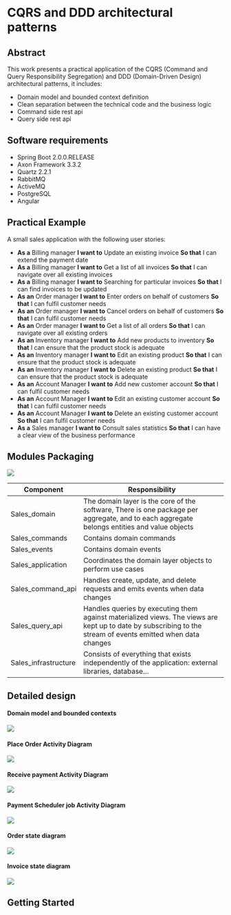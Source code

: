 # CQRS and DDD architectural patterns

## Abstract
This work presents a practical application of the CQRS (Command and Query Responsibility Segregation) and DDD (Domain-Driven Design) architectural patterns, it includes:  
*	Domain model and bounded context definition
*	Clean separation between the technical code and the business logic
*	Command side rest api
*	Query side rest api

## Software requirements
*	Spring Boot 2.0.0.RELEASE
*	Axon Framework 3.3.2
*	Quartz 2.2.1
* RabbitMQ
* ActiveMQ
*	PostgreSQL
*	Angular

## Practical Example
A small sales application with the following user stories: 
* **As a** Billing manager **I want to** Update an existing invoice **So that** I can extend the payment date
* **As a** Billing manager **I want to** Get a list of all invoices **So that** I can navigate over all existing invoices 
* **As a** Billing manager **I want to** Searching for particular invoices **So that** I can find invoices to be updated 
* **As an** Order manager **I want to** Enter orders on behalf of customers **So that** I can fulfil customer needs
* **As an** Order manager **I want to** Cancel orders on behalf of customers **So that** I can fulfil customer needs
* **As an** Order manager **I want to** Get a list of all orders **So that** I can navigate over all existing orders 
* **As an** Inventory manager	**I want to** Add new products to inventory **So that** I can ensure that the product stock is adequate 
* **As an** Inventory manager	**I want to** Edit an existing product **So that** I can ensure that the product stock is adequate
* **As an** Inventory manager	**I want to** Delete an existing product **So that** I can ensure that the product stock is adequate
* **As an** Account Manager **I want to** Add new customer account **So that** I can fulfil customer needs
* **As an** Account Manager **I want to** Edit an existing customer account **So that** I can fulfil customer needs
* **As an** Account Manager **I want to** Delete an existing customer account **So that** I can fulfil customer needs
* **As a** Sales manager **I want to** Consult sales statistics **So that** I can have a clear view of the business performance
## Modules Packaging
![](https://github.com/AfifBouzidi/CQRS_DDD/blob/master/Modules%20Packaging%20.png)

| Component  | Responsibility    |
| ------------ | ------------ |
|  Sales_domain  | The domain layer is the core of the software, There is one package per aggregate, and to each aggregate belongs entities and value objects   |
| Sales_commands   | Contains domain commands   |
|  Sales_events |  Contains domain events  |
| Sales_application       |   Coordinates the domain layer objects to perform use cases|
|   Sales_command_api|  Handles create, update, and delete requests and emits events when data changes |
|   Sales_query_api|  Handles queries by executing them against materialized views. The views are kept up to date by subscribing to the stream of events emitted when data changes |
| Sales_infrastructure  |  Consists of everything that exists independently of the application: external libraries, database… |

## Detailed design
#### Domain model and bounded contexts 
![](https://github.com/AfifBouzidi/CQRS_DDD/blob/master/domain%20model.png)
#### Place Order Activity Diagram
![](https://github.com/AfifBouzidi/CQRS_DDD/blob/master/place%20order%20.png)
#### Receive payment Activity Diagram
![](https://github.com/AfifBouzidi/CQRS_DDD/blob/master/Receive%20payment.png)
#### Payment Scheduler job Activity Diagram
![](https://github.com/AfifBouzidi/CQRS_DDD/blob/master/Payment%20Scheduler%20job%20.png)

#### Order state diagram
![](https://github.com/AfifBouzidi/CQRS_DDD/blob/master/Order%20state%20diagram.png)
#### Invoice state diagram
![](https://github.com/AfifBouzidi/CQRS_DDD/blob/master/Invoice%20state%20diagram.png)
## Getting Started
